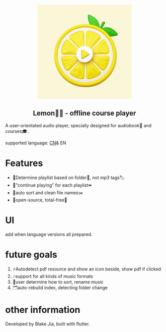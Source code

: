 <p align="center">
  <img src="assets/launch_icon/launchIcon.png" width="300px" alt="lunch icon">
</p>
<h2 align="center">Lemon🍋‍🟩 - offline course player</h2>
A user-orientated audio player, specially designed for audiobook📖 and courses🎓. 

supported language: [CN](README_zh.md)& EN

# Features
- 🌟Determine playlist based on folder📂, not mp3 tags🏷️
- 🌟"continue playing" for each playlist⏩
- 🌟auto sort and clean file names✂️
- 🌟open-source, total-free💸

# UI
add when language versions all prepared. 

# future goals
1. ⚡Autodetect pdf resource and show an icon beside, show pdf if clicked
2. 🎶support for all kinds of music formats
3. 🍬user determine how to sort, rename music
4. 🗂️auto-rebuild index, detecting folder change

# other information
Developed by Blake Jia, built with flutter. 
